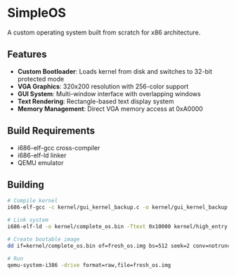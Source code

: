 # SimpleOS

A custom operating system built from scratch for x86 architecture.

## Features

- **Custom Bootloader**: Loads kernel from disk and switches to 32-bit protected mode
- **VGA Graphics**: 320x200 resolution with 256-color support
- **GUI System**: Multi-window interface with overlapping windows
- **Text Rendering**: Rectangle-based text display system
- **Memory Management**: Direct VGA memory access at 0xA0000

## Build Requirements

- i686-elf-gcc cross-compiler
- i686-elf-ld linker
- QEMU emulator

## Building
```bash
# Compile kernel
i686-elf-gcc -c kernel/gui_kernel_backup.c -o kernel/gui_kernel_backup.o -ffreestanding -m32 -nostdlib

# Link system
i686-elf-ld -o kernel/complete_os.bin -Ttext 0x10000 kernel/high_entry.o kernel/gui_kernel_backup.o kernel/screen.o gui/window.o gui/font.o --oformat binary

# Create bootable image
dd if=kernel/complete_os.bin of=fresh_os.img bs=512 seek=2 conv=notrunc

# Run
qemu-system-i386 -drive format=raw,file=fresh_os.img
